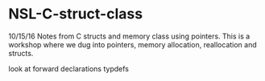# NSL-C-struct-class
10/15/16
Notes from C structs and memory class using pointers.
This is a workshop where we dug into pointers, memory allocation, reallocation
and structs.

look at forward declarations
typdefs
